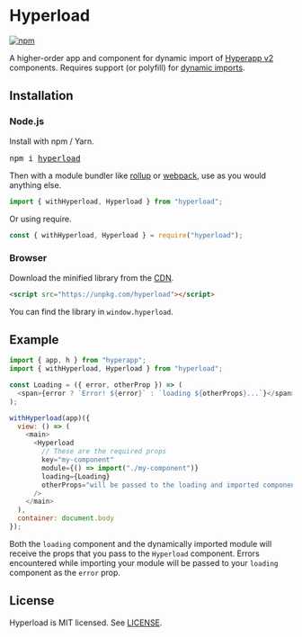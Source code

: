 # Hyperload

[![npm](https://img.shields.io/npm/v/hyperload.svg)](https://www.npmjs.org/package/hyperload)

A higher-order app and component for dynamic import of [Hyperapp v2](https://github.com/jorgebucaran/hyperapp) components. Requires support (or polyfill) for [dynamic imports](https://caniuse.com/#feat=es6-module-dynamic-import).

## Installation

### Node.js

Install with npm / Yarn.

<pre>
npm i <a href=https://www.npmjs.com/package/hyperload>hyperload</a>
</pre>

Then with a module bundler like [rollup](https://github.com/rollup/rollup) or [webpack](https://github.com/webpack/webpack), use as you would anything else.

```js
import { withHyperload, Hyperload } from "hyperload";
```

Or using require.

```js
const { withHyperload, Hyperload } = require("hyperload");
```

### Browser

Download the minified library from the [CDN](https://unpkg.com/hyperload).

```html
<script src="https://unpkg.com/hyperload"></script>
```

You can find the library in `window.hyperload`.

## Example

```js
import { app, h } from "hyperapp";
import { withHyperload, Hyperload } from "hyperload";

const Loading = ({ error, otherProp }) => (
  <span>{error ? `Error! ${error}` : `loading ${otherProps}...`}</span>
);

withHyperload(app)({
  view: () => (
    <main>
      <Hyperload
        // These are the required props
        key="my-component"
        module={() => import("./my-component")}
        loading={Loading}
        otherProps="will be passed to the loading and imported components"
      />
    </main>
  ),
  container: document.body
});
```

Both the `loading` component and the dynamically imported module will receive the props that you pass to the `Hyperload` component. Errors encountered while importing your module will be passed to your `loading` component as the `error` prop.

## License

Hyperload is MIT licensed. See [LICENSE](LICENSE.md).
